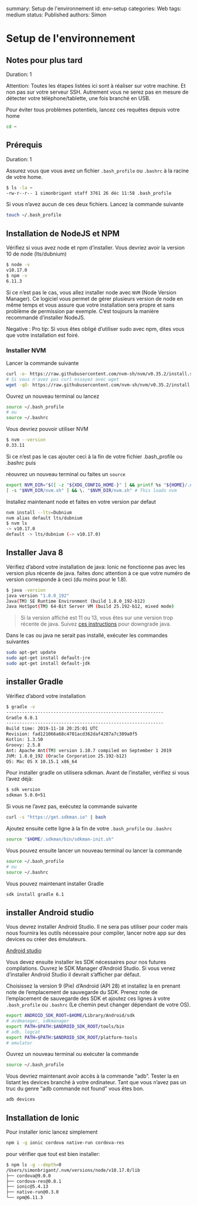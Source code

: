 summary: Setup de l'environnement
id: env-setup
categories: Web
tags: medium
status: Published
authors: Simon

# Setup de l'environnement

<!-- ------------------------ -->

## Notes pour plus tard

Duration: 1

Attention: Toutes les étapes listées ici sont à réaliser sur votre machine. Et non pas
sur votre serveur SSH. Autrement vous ne serez pas en mesure de détecter votre
téléphone/tablette, une fois branché en USB.

Pour éviter tous problèmes potentiels, lancez ces requêtes depuis votre home

```bash
cd ~
```

<!-- ------------------------ -->

## Prérequis

Duration: 1

Assurez vous que vous avez un fichier `.bash_profile` ou `.bashrc` à la racine de votre home.

```bash
$ ls -la ~
-rw-r--r-- 1 simonbrigant staff 3761 26 déc 11:58 .bash_profile
```

Si vous n’avez aucun de ces deux fichiers. Lancez la commande suivante

```bash
touch ~/.bash_profile
```

<!-- ------------------------ -->

## Installation de NodeJS et NPM

Vérifiez si vous avez node et npm d’installer. Vous devriez avoir la version 10 de node
(lts/dubnium)

```bash
$ node -v
v10.17.0
$ npm -v
6.11.3
```

Si ce n’est pas le cas, vous allez installer node avec `NVM` (Node Version Manager). Ce
logiciel vous permet de gérer plusieurs version de node en même temps et vous assure que
votre installation sera propre et sans problème de permission par exemple.
C’est toujours la manière recommandé d’installer NodeJS.

Negative
: Pro tip: Si vous êtes obligé d’utiliser sudo avec npm, dites vous que votre installation est foiré.

### Installer NVM

Lancer la commande suivante

```bash
curl -o- https://raw.githubusercontent.com/nvm-sh/nvm/v0.35.2/install.sh | bash
# Si vous n'avez pas curl essayez avec wget
wget -qO- https://raw.githubusercontent.com/nvm-sh/nvm/v0.35.2/install.sh | bash
```

Ouvrez un nouveau terminal ou lancez

```bash
source ~/.bash_profile
# ou
source ~/.bashrc
```

Vous devriez pouvoir utiliser NVM

```bash
$ nvm --version
0.33.11
```

Si ce n’est pas le cas ajouter ceci à la fin de votre fichier .bash_profile ou .bashrc puis

réouvrez un nouveau terminal ou faites un `source`

```bash
export NVM_DIR="$([ -z "${XDG_CONFIG_HOME-}" ] && printf %s "${HOME}/.nvm" || printf %s "${XDG_CONFIG_HOME}/nvm")"
[ -s "$NVM_DIR/nvm.sh" ] && \. "$NVM_DIR/nvm.sh" # This loads nvm
```

Installez maintenant node et faites en votre version par defaut

```bash
nvm install --lts=Dubnium
nvm alias default lts/dubnium
$ nvm ls
-> v10.17.0
default -> lts/dubnium (-> v10.17.0)
```

<!-- ------------------------ -->

## Installer Java 8

Vérifiez d’abord votre installation de java: Ionic ne fonctionne pas avec les version plus récente de java. faites donc attention à ce que votre numéro de version corresponde à ceci (du moins pour le 1.8).

```bash
$ java -version
java version "1.8.0_192"
Java(TM) SE Runtime Environment (build 1.8.0_192-b12)
Java HotSpot(TM) 64-Bit Server VM (build 25.192-b12, mixed mode)
```

> Si la version affiché est 11 ou 13, vous êtes sur une version trop récente de java. Suivez [ces instructions](https://askubuntu.com/questions/1133216/downgrading-java-11-to-java-8) pour downgrade java.

Dans le cas ou java ne serait pas installé, exécuter les commandes suivantes

```bash
sudo apt-get update
sudo apt-get install default-jre
sudo apt-get install default-jdk
```

<!-- ------------------------ -->

## installer Gradle

Vérifiez d’abord votre installation

```bash
$ gradle -v
------------------------------------------------------------
Gradle 6.0.1
------------------------------------------------------------
Build time: 2019-11-18 20:25:01 UTC
Revision: fad121066a68c4701acd362daf4287a7c309a0f5
Kotlin: 1.3.50
Groovy: 2.5.8
Ant: Apache Ant(TM) version 1.10.7 compiled on September 1 2019
JVM: 1.8.0_192 (Oracle Corporation 25.192-b12)
OS: Mac OS X 10.15.1 x86_64
```

Pour installer gradle on utilisera sdkman. Avant de l’installer, vérifiez si vous l’avez déjà:

```bash
$ sdk version
sdkman 5.0.0+51
```

Si vous ne l’avez pas, exécutez la commande suivante

```bash
curl -s "https://get.sdkman.io" | bash
```

Ajoutez ensuite cette ligne à la fin de votre `.bash_profile` ou `.bashrc`

```bash
source "$HOME/.sdkman/bin/sdkman-init.sh"
```

Vous pouvez ensuite lancer un nouveau terminal ou lancer la commande

```bash
source ~/.bash_profile
# ou
source ~/.bashrc
```

Vous pouvez maintenant installer Gradle

```bash
sdk install gradle 6.1
```

## installer Android studio

Vous devrez installer Android Studio. Il ne sera pas utiliser pour coder mais nous fournira les outils nécessaire pour compiler, lancer notre app sur des devices ou créer des émulateurs.

[Android studio](https://developer.android.com/studio/)

Vous devez ensuite installer les SDK nécessaires pour nos futures compilations. Ouvrez le SDK Manager d’Android Studio. Si vous venez d’installer Android Studio il devrait s’afficher par défaut.

Choisissez la version 9 (Pie) d’Android (API 28) et installez la en prenant note de l’emplacement de sauvegarde du SDK. Prenez note de l’emplacement de sauvegarde des SDK et ajoutez ces lignes à votre `.bash_profile` ou `.bashrc` (Le chemin peut changer dépendant de votre OS).

```bash
export ANDROID_SDK_ROOT=$HOME/Library/Android/sdk
# avdmanager, sdkmanager
export PATH=$PATH:$ANDROID_SDK_ROOT/tools/bin
# adb, logcat
export PATH=$PATH:$ANDROID_SDK_ROOT/platform-tools
# emulator
```

Ouvrez un nouveau terminal ou exécuter la commande

```bash
source ~/.bash_profile
```

Vous devriez maintenant avoir accès à la commande “adb”. Tester la en listant les devices branché à votre ordinateur. Tant que vous n’avez pas un truc du genre “adb commande not found” vous êtes bon.

```bash
adb devices
```

<!-- ------------------------ -->

## Installation de Ionic

Pour installer ionic lancez simplement

```bash
npm i -g ionic cordova native-run cordova-res
```

pour vérifier que tout est bien installer:

```bash
$ npm ls -g --depth=0
/Users/simonbrigant/.nvm/versions/node/v10.17.0/lib
├── cordova@9.0.0
├── cordova-res@0.8.1
├── ionic@5.4.13
├── native-run@0.3.0
└── npm@6.11.3
```
